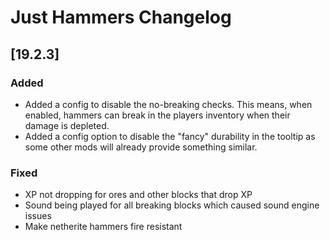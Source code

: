 # Just Hammers Changelog

## [19.2.3]

### Added

- Added a config to disable the no-breaking checks. This means, when enabled, hammers can break in the players inventory when their damage is depleted.
- Added a config option to disable the "fancy" durability in the tooltip as some other mods will already provide something similar.

### Fixed

- XP not dropping for ores and other blocks that drop XP
- Sound being played for all breaking blocks which caused sound engine issues
- Make netherite hammers fire resistant
